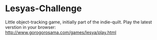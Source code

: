 # Lesyas-Challenge
Little object-tracking game, initially part of the indie-quilt. Play the latest verstion in your browser: http://www.gorogorosama.com/games/lesya/play.html
